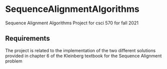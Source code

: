 # SequenceAlignmentAlgorithms

Sequence Alignment Algorithms Project for csci 570 for fall 2021

## Requirements

The project is related to the implementation of the two different solutions provided in chapter 6 of the Kleinberg textbook for the Sequence Alignment problem
